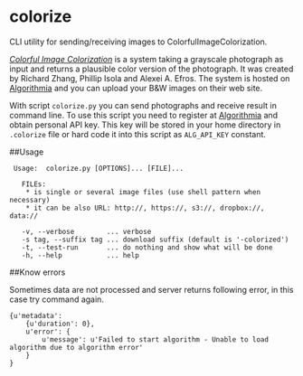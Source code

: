 # colorize
CLI utility for sending/receiving images to ColorfulImageColorization.

[*Colorful Image Colorization*](http://richzhang.github.io/colorization/) is a
system taking a grayscale photograph as input and returns  a plausible color
version of the photograph. It was created by Richard Zhang, Phillip Isola and
Alexei A. Efros. The system is hosted on [Algorithmia](https://algorithmia.com/)
and you can upload your B&W images on their web site.

With script ``colorize.py`` you can send photographs and receive result in
command line. To use this script you need to register at
[Algorithmia](https://algorithmia.com/) and obtain personal API key. This key
will be stored in your home directory in ``.colorize`` file or hard code it
into this script as ``ALG_API_KEY`` constant.

##Usage

```
 Usage:  colorize.py [OPTIONS]... [FILE]...

   FILEs:
    * is single or several image files (use shell pattern when necessary)
    * it can be also URL: http://, https://, s3://, dropbox://, data://

   -v, --verbose        ... verbose
   -s tag, --suffix tag ... download suffix (default is '-colorized')
   -t, --test-run       ... do nothing and show what will be done
   -h, --help           ... help

```

##Know errors

Sometimes data are not processed and server returns following error, in this
case try command again.

```
{u'metadata': 
	{u'duration': 0}, 
	u'error': {
		u'message': u'Failed to start algorithm - Unable to load algorithm due to algorithm error'
	}
}
```

